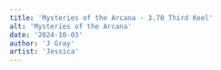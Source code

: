 ```yaml
---
title: 'Mysteries of the Arcana - 3.70 Third Keel'
alt: 'Mysteries of the Arcana'
date: '2024-10-03'
author: 'J Gray'
artist: 'Jessica'
---
```

